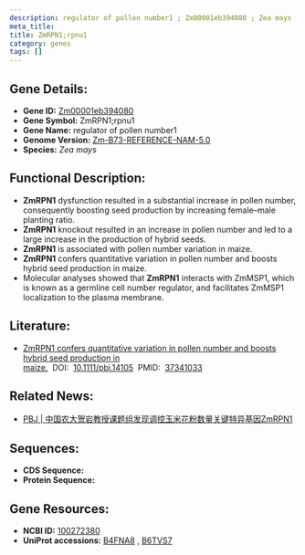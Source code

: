 ```yaml
---
description: regulator of pollen number1 ; Zm00001eb394080 ; Zea mays
meta_title:
title: ZmRPN1;rpnu1
category: genes
tags: []
---
```


## Gene Details:
- **Gene ID:**	[Zm00001eb394080](https://www.maizegdb.org/gene_center/gene/Zm00001eb394080)
- **Gene Symbol:** ZmRPN1;rpnu1
- **Gene Name:** regulator of pollen number1
- **Genome Version:** [Zm-B73-REFERENCE-NAM-5.0](https://www.maizegdb.org/genome/assembly/Zm-B73-REFERENCE-NAM-5.0)
- **Species:** *Zea mays*

## Functional Description:
   - **ZmRPN1** dysfunction resulted in a substantial increase in pollen number, consequently boosting seed production by increasing female–male planting ratio.
   - **ZmRPN1** knockout resulted in an increase in pollen number and led to a large increase in the production of hybrid seeds.
   - **ZmRPN1** is associated with pollen number variation in maize.
   - **ZmRPN1** confers quantitative variation in pollen number and boosts hybrid seed production in maize.
   - Molecular analyses showed that **ZmRPN1** interacts with ZmMSP1, which is known as a germline cell number regulator, and facilitates ZmMSP1 localization to the plasma membrane.

## Literature:
   - [ZmRPN1 confers quantitative variation in pollen number and boosts hybrid seed production in maize.]( https://onlinelibrary.wiley.com/doi/10.1111/pbi.14105)&nbsp;&nbsp;DOI:&nbsp;&nbsp;[10.1111/pbi.14105](https://onlinelibrary.wiley.com/doi/10.1111/pbi.14105)&nbsp;&nbsp;PMID:&nbsp;&nbsp;[37341033](https://pubmed.ncbi.nlm.nih.gov/37341033/)

## Related News:
   - [PBJ | 中国农大贺岩教授课题组发现调控玉米花粉数量关键特异基因ZmRPN1](https://mp.weixin.qq.com/s/AodLIhzfADrHhE3yibz8Yw)

## Sequences:
- **CDS Sequence:**
- **Protein Sequence:**

## Gene Resources:
- **NCBI ID:** [100272380](https://www.ncbi.nlm.nih.gov/gene/?term=100272380)
- **UniProt accessions:** [B4FNA8](https://www.uniprot.org/uniprotkb/B4FNA8/entry)&nbsp;,&nbsp;[B6TVS7](https://www.uniprot.org/uniprotkb/B6TVS7/entry)
